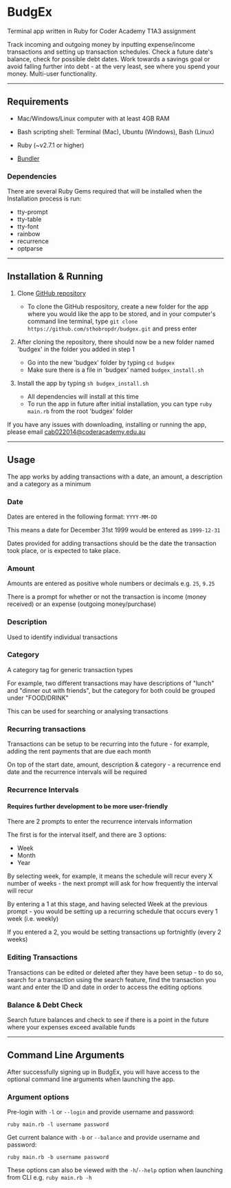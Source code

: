 # BudgEx

Terminal app written in Ruby for Coder Academy T1A3 assignment

Track incoming and outgoing money by inputting expense/income transactions and setting up transaction schedules. Check a future date's balance, check for possible debt dates. Work towards a savings goal or avoid falling further into debt - at the very least, see where you spend your money. Multi-user functionality.

---

## Requirements

- Mac/Windows/Linux computer with at least 4GB RAM

- Bash scripting shell: Terminal (Mac), Ubuntu (Windows), Bash (Linux)

- Ruby (~v2.7.1 or higher)
- [Bundler](https://bundler.io/)

### Dependencies

There are several Ruby Gems required that will be installed when the Installation process is run:

- tty-prompt
- tty-table
- tty-font
- rainbow
- recurrence
- optparse

---

## Installation & Running

1. Clone [GitHub repository](https://github.com/sthobropdr/budgex.git)

    - To clone the GitHub respository, create a new folder for the app where you would like the app to be stored, and in your computer's command line terminal, type `git clone https://github.com/sthobropdr/budgex.git` and press enter

2. After cloning the repository, there should now be a new folder named 'budgex' in the folder you added in step 1
    - Go into the new 'budgex' folder by typing `cd budgex`
    - Make sure there is a file in 'budgex' named `budgex_install.sh`

3. Install the app by typing `sh budgex_install.sh`
    - All dependencies will install at this time
    - To run the app in future after initial installation, you can type `ruby main.rb` from the root 'budgex' folder

If you have any issues with downloading, installing or running the app, please email cab022014@coderacademy.edu.au

---

## Usage

The app works by adding transactions with a date, an amount, a description and a category as a minimum

### Date

Dates are entered in the following format: `YYYY-MM-DD`

This means a date for December 31st 1999 would be entered as `1999-12-31`

Dates provided for adding transactions should be the date the transaction took place, or is expected to take place.

### Amount

Amounts are entered as positive whole numbers or decimals  e.g. `25`, `9.25`

There is a prompt for whether or not the transaction is income (money received) or an expense (outgoing money/purchase)

### Description

Used to identify individual transactions

### Category

A category tag for generic transaction types

For example, two different transactions may have descriptions of "lunch" and "dinner out with friends", but the category for both could be grouped under "FOOD/DRINK"

This can be used for searching or analysing transactions

### Recurring transactions

Transactions can be setup to be recurring into the future - for example, adding the rent payments that are due each month

On top of the start date, amount, description & category - a recurrence end date and the recurrence intervals will be required

### Recurrence Intervals

#### Requires further development to be more user-friendly

There are 2 prompts to enter the recurrence intervals information

The first is for the interval itself, and there are 3 options:

- Week
- Month
- Year

By selecting week, for example, it means the schedule will recur every X number of weeks - the next prompt will ask for how frequently the interval will recur

By entering a 1 at this stage, and having selected Week at the previous prompt - you would be setting up a recurring schedule that occurs every 1 week (i.e. weekly)

If you entered a 2, you would be setting transactions up fortnightly (every 2 weeks)

### Editing Transactions

Transactions can be edited or deleted after they have been setup - to do so, search for a transaction using the search feature, find the transaction you want and enter the ID and date in order to access the editing options

### Balance & Debt Check

Search future balances and check to see if there is a point in the future where your expenses exceed available funds

---

## Command Line Arguments

After successfully signing up in BudgEx, you will have access to the optional command line arguments when launching the app.

### Argument options

Pre-login with `-l` or `--login` and provide username and password:

`ruby main.rb -l username password`

Get current balance with `-b` or `--balance` and provide username and password:

`ruby main.rb -b username password`

These options can also be viewed with the `-h`/`--help` option when launching from CLI e.g. `ruby main.rb -h`
